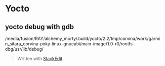 # Yocto

## yocto debug with gdb

/media/fusion/RAY/alchemy_morty/.build/yocto/2.2/tmp/corvina/work/garmin_sitara_corvina-poky-linux-gnueabi/main-image/1.0-r0/rootfs-dbg/usr/lib/debug/






> Written with [StackEdit](https://stackedit.io/).
<!--stackedit_data:
eyJoaXN0b3J5IjpbNjc1ODI3NDY5LDE5Nzg5ODEwODldfQ==
-->